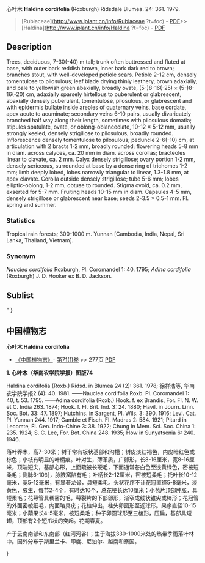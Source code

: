 心叶木 **Haldina cordifolia** (Roxburgh) Ridsdale Blumea. 24: 361. 1979.

> [Rubiaceae](http://www.iplant.cn/info/Rubiaceae ?t=foc) - [PDF](http://iplant.cn/foc/pdf/Rubiaceae.pdf)>>[Haldina](http://www.iplant.cn/info/Haldina ?t=foc) - [PDF](http://www.iplant.cn/foc/pdf/Haldina.pdf)

## Description

Trees, deciduous, 7-30(-40) m tall; trunk often buttressed and fluted at base, with outer bark reddish brown, inner bark dark red to brown; branches stout, with well-developed petiole scars. Petiole 2-12 cm, densely tomentulose to pilosulous; leaf blade drying thinly leathery, brown adaxially, and pale to yellowish green abaxially, broadly ovate, (5-)8-16(-25) × (5-)8-16(-20) cm, adaxially sparsely hirtellous to puberulent or glabrescent, abaxially densely puberulent, tomentulose, pilosulous, or glabrescent and with epidermis bullate inside areoles of quaternary veins, base cordate, apex acute to acuminate; secondary veins 6-10 pairs, usually divaricately branched half way along their length, sometimes with pilosulous domatia; stipules spatulate, ovate, or oblong-oblanceolate, 10-12 × 5-12 mm, usually strongly keeled, densely strigillose to pilosulous, broadly rounded. Inflorescence densely tomentulose to pilosulous; peduncle 2-6(-10) cm, at articulation with 2 bracts 1-2 mm, broadly rounded; flowering heads 5-8 mm in diam. across calyces, ca. 20 mm in diam. across corollas; bracteoles linear to clavate, ca. 2 mm. Calyx densely strigillose; ovary portion 1-2 mm, densely sericeous, surrounded at base by a dense ring of trichomes 1-2 mm; limb deeply lobed, lobes narrowly triangular to linear, 1.3-1.8 mm, at apex clavate. Corolla outside densely strigillose; tube 5-6 mm; lobes elliptic-oblong, 1-2 mm, obtuse to rounded. Stigma ovoid, ca. 0.2 mm, exserted for 5-7 mm. Fruiting heads 10-15 mm in diam. Capsules 4-5 mm, densely strigillose or glabrescent near base; seeds 2-3.5 × 0.5-1 mm. Fl. spring and summer.

### Statistics
Tropical rain forests; 300-1000 m. Yunnan [Cambodia, India, Nepal, Sri Lanka, Thailand, Vietnam].

### Synonym
*Nauclea cordifolia* Roxburgh, Pl. Coromandel 1: 40. 1795; *Adina cordifolia* (Roxburgh) J. D. Hooker ex B. D. Jackson.

## Sublist
"
}
## 中国植物志

**心叶木 Haldina cordifolia**

* [《中国植物志》](http://www.iplant.cn/frps)- [第71(1)卷](http://www.iplant.cn/frps/vol/71(1)) >> 277页 [PDF](http://www.iplant.cn/frps/pdf/71(1)/277.PDF)

**1. 心叶木（华南农学院学报）图版74**

Haldina cordifolia (Roxb.) Ridsd. in Blumea 24 (2): 361. 1978; 徐祥浩等, 华南农学院学报2 (4): 40. 1981. ——Nauclea cordifolia Roxb. Pl. Coromandel 1: 40, t. 53. 1795. ——Adina cordifolia (Roxb.) Hook. f. ex Brandis, For. Fl. N. W. et C. India 263. 1874; Hook. f. Fl. Brit. Ind. 3: 24. 1880; Havil. in Journ. Linn. Soc. Bot. 33: 47. 1897; Hutchins. in Sargent, Pl. Wils. 3: 390. 1916; Levl. Cat. Pl. Yunnan 244. 1917; Gamble et Fisch. Fl. Madras 2: 584. 1921; Pitard in Lecomte, Fl. Gen. Indo-Chine 3: 38. 1922; Chung in Mem. Sci. Soc. China 1: 235. 1924; S. C. Lee, For. Bot. China 248. 1935; How in Sunyatsenia 6: 240. 1946.

落叶乔木，高7-30米；树干常有板状基部和沟槽；树皮淡红褐色，内皮暗红色或棕色；小枝有明显的叶柄痕。叶对生，薄革质，广卵形，长8-16厘米，宽8-16厘米，顶端短尖，基部心形，上面疏被长硬毛，下面通常苍白色至浅黄绿色，密被短柔毛；侧脉6-10对，脉腋窝陷有毛；叶柄长2-12厘米，密被短柔毛；托叶长10-12毫米，宽5-12毫米，有显著龙骨，具短柔毛。头状花序不计花冠直径5-8毫米，淡黄色，腋生，每节2-4个，有时达10个，总花梗长达10厘米；小苞片顶部肿胀，具短柔毛；花萼管具稠密的毛，萼裂片的下部卵形，渐窄成线状锥尖或棒形；花冠管的外面密被细毛，内面略具疣；花柱伸出，柱头卵圆形至近球形。果序直径10-15毫米；小蒴果长4-5毫米，被短柔毛；种子卵圆球形至三棱形，压扁，基部具短翅，顶部有2个短爪状的突起。花期春夏。

产于云南南部和东南部（红河河谷）；生于海拔330-1000米处的热带季雨落叶林中。国外分布于斯里兰卡、印度、尼泊尔、越南和泰国。

}